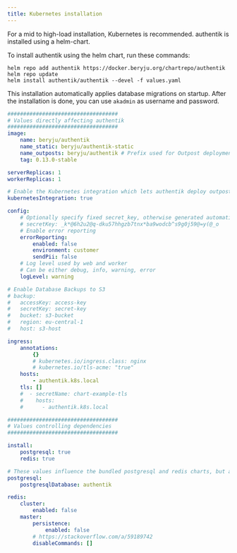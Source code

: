 ```yaml
---
title: Kubernetes installation
---
```


For a mid to high-load installation, Kubernetes is recommended. authentik is installed using a helm-chart.

To install authentik using the helm chart, run these commands:

```
helm repo add authentik https://docker.beryju.org/chartrepo/authentik
helm repo update
helm install authentik/authentik --devel -f values.yaml
```

This installation automatically applies database migrations on startup. After the installation is done, you can use `akadmin` as username and password.

```yaml
###################################
# Values directly affecting authentik
###################################
image:
    name: beryju/authentik
    name_static: beryju/authentik-static
    name_outposts: beryju/authentik # Prefix used for Outpost deployments, Outpost type and version is appended
    tag: 0.13.0-stable

serverReplicas: 1
workerReplicas: 1

# Enable the Kubernetes integration which lets authentik deploy outposts into kubernetes
kubernetesIntegration: true

config:
    # Optionally specify fixed secret_key, otherwise generated automatically
    # secretKey: _k*@6h2u2@q-dku57hhgzb7tnx*ba9wodcb^s9g0j59@=y(@_o
    # Enable error reporting
    errorReporting:
        enabled: false
        environment: customer
        sendPii: false
    # Log level used by web and worker
    # Can be either debug, info, warning, error
    logLevel: warning

# Enable Database Backups to S3
# backup:
#   accessKey: access-key
#   secretKey: secret-key
#   bucket: s3-bucket
#   region: eu-central-1
#   host: s3-host

ingress:
    annotations:
        {}
        # kubernetes.io/ingress.class: nginx
        # kubernetes.io/tls-acme: "true"
    hosts:
        - authentik.k8s.local
    tls: []
    #  - secretName: chart-example-tls
    #    hosts:
    #      - authentik.k8s.local

###################################
# Values controlling dependencies
###################################

install:
    postgresql: true
    redis: true

# These values influence the bundled postgresql and redis charts, but are also used by authentik to connect
postgresql:
    postgresqlDatabase: authentik

redis:
    cluster:
        enabled: false
    master:
        persistence:
            enabled: false
        # https://stackoverflow.com/a/59189742
        disableCommands: []
```
